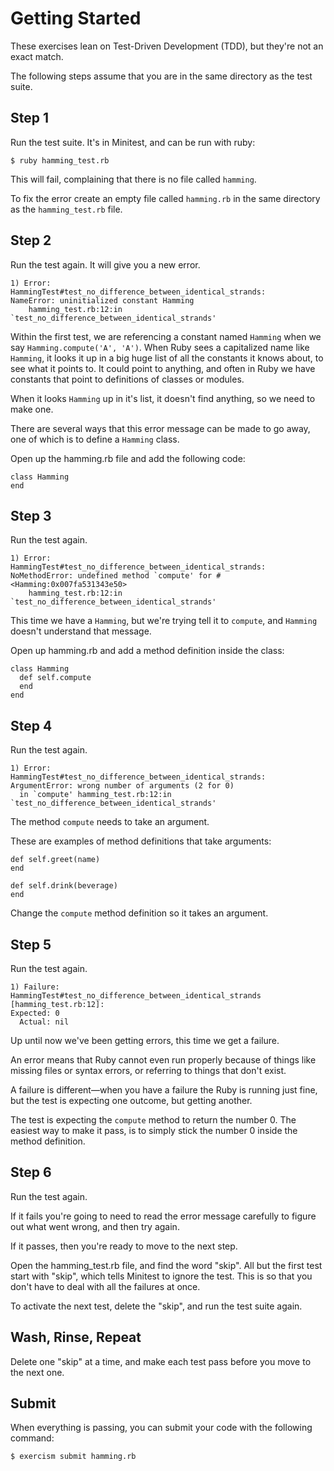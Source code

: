 # Getting Started

These exercises lean on Test-Driven Development (TDD), but they're not an
exact match.

The following steps assume that you are in the same directory as the test
suite.

## Step 1

Run the test suite. It's in Minitest, and can be run with ruby:

    $ ruby hamming_test.rb

This will fail, complaining that there is no file called `hamming`.

To fix the error create an empty file called `hamming.rb` in the same
directory as the `hamming_test.rb` file.

## Step 2

Run the test again. It will give you a new error.


    1) Error:
    HammingTest#test_no_difference_between_identical_strands:
    NameError: uninitialized constant Hamming
        hamming_test.rb:12:in `test_no_difference_between_identical_strands'

Within the first test, we are referencing a constant named `Hamming` when
we say `Hamming.compute('A', 'A')`. When Ruby sees a capitalized name like
`Hamming`, it looks it up in a big huge list of all the constants it knows about,
to see what it points to. It could point to anything, and often in Ruby we have
constants that point to definitions of classes or modules.

When it looks `Hamming` up in it's list, it doesn't find anything, so we need to make
one.

There are several ways that this error message can be made to go
away, one of which is to define a `Hamming` class.

Open up the hamming.rb file and add the following code:

    class Hamming
    end

## Step 3

Run the test again.

    1) Error:
    HammingTest#test_no_difference_between_identical_strands:
    NoMethodError: undefined method `compute' for #<Hamming:0x007fa531343e50>
        hamming_test.rb:12:in `test_no_difference_between_identical_strands'


This time we have a `Hamming`, but we're trying tell it to `compute`, and
`Hamming` doesn't understand that message.

Open up hamming.rb and add a method definition inside the class:

    class Hamming
      def self.compute
      end
    end

## Step 4

Run the test again.

    1) Error:
    HammingTest#test_no_difference_between_identical_strands:
    ArgumentError: wrong number of arguments (2 for 0)
      in `compute' hamming_test.rb:12:in `test_no_difference_between_identical_strands'

The method `compute` needs to take an argument.

These are examples of method definitions that take arguments:

    def self.greet(name)
    end

    def self.drink(beverage)
    end

Change the `compute` method definition so it takes an argument.

## Step 5

Run the test again.

    1) Failure:
    HammingTest#test_no_difference_between_identical_strands [hamming_test.rb:12]:
    Expected: 0
      Actual: nil

Up until now we've been getting errors, this time we get a failure.

An error means that Ruby cannot even run properly because of things like missing
files or syntax errors, or referring to things that don't exist.

A failure is different—when you have a failure the Ruby is running just fine,
but the test is expecting one outcome, but getting another.

The test is expecting the `compute` method to return the number 0. The easiest way
to make it pass, is to simply stick the number 0 inside the method definition.

## Step 6

Run the test again.

If it fails you're going to need to read the error message carefully to figure
out what went wrong, and then try again.

If it passes, then you're ready to move to the next step.

Open the hamming_test.rb file, and find the word "skip". All but the first test
start with "skip", which tells Minitest to ignore the test. This is so that
you don't have to deal with all the failures at once.

To activate the next test, delete the "skip", and run the test suite again.

## Wash, Rinse, Repeat

Delete one "skip" at a time, and make each test pass before you move to the
next one.

## Submit

When everything is passing, you can submit your code with the following
command:

    $ exercism submit hamming.rb

